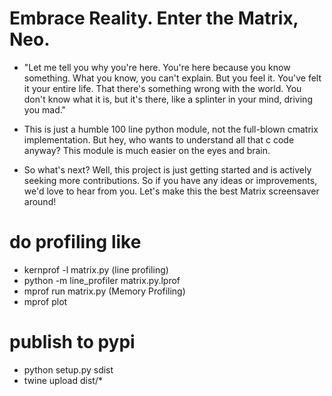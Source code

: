 # Embrace Reality. Enter the Matrix, Neo.

-  "Let me tell you why you're here. You're here because you know something.
    What you know, you can't explain. But you feel it. You've felt it your entire life.
    That there's something wrong with the world.
    You don't know what it is, but it's there, like a splinter in your mind, driving you mad."

- This is just a humble 100 line python module, not the full-blown cmatrix implementation.
    But hey, who wants to understand all that c code anyway? This module is much easier on the eyes and brain.

- So what's next? Well, this project is just getting started and is actively seeking more contributions.
    So if you have any ideas or improvements, we'd love to hear from you. Let's make this the best Matrix screensaver around!


# do profiling like
 - kernprof -l matrix.py (line profiling)
 - python -m line_profiler matrix.py.lprof
 - mprof run matrix.py (Memory Profiling)
 - mprof plot

# publish to pypi
 - python setup.py sdist
 - twine upload dist/*
